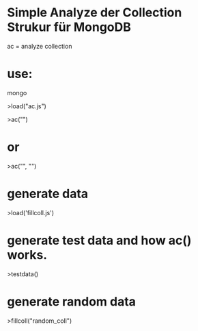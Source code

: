 Simple Analyze der Collection Strukur für MongoDB
=================================================

  
 ac = analyze collection
 
 # use:
 
 mongo <dbname>
 
 \>load("ac.js")
 
 \>ac("<collection-name>")
 
 # or
 
 \>ac("<collection-name>", "<to permanent save collection-name>")
 
 # generate data

 \>load('fillcoll.js')
 
 # generate test data and how ac() works.
 
 \>testdata()

 # generate random data
 
 \>fillcoll("random_coll")
